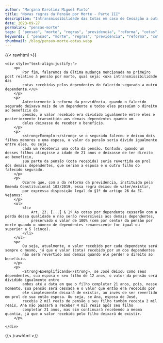 ```yaml
---
author: "Morgana Karolini Miguel Pinto"
title: "Novas regras da Pensão por Morte - Parte III"
description: "Intransmissibilidade das Cotas em caso de Cessação a outro Pensionista"
date: 2023-09-27
permalink: "pensao-morte"
tags: [ "pensao", "morte", "regras", "previdencia", "reforma", "cotas", "advogado", "acidente", "acidentaria" ]
keywords: [ "pensao", "morte", "regras", "previdencia", "reforma", "cotas", "advogado", "acidente", "acidentaria" ]
thumbnail: /blog/pensao-morte-cotas.webp
---
```


{{< rawhtml >}}

    <div style="text-align:justify;">
        <p>
            Por fim, falaremos da última mudança mencionada no primeiro post relativo à pensão por morte, qual seja: <u>a intransmissibilidade das 
            cotas recebidas pelos dependentes do falecido segurado a outro dependente.</u>
        </p>
        <p>
            Anteriormente à reforma da previdência, quando o falecido segurado deixava mais de um dependente e todos eles possuíam o direito ao benefício da 
            pensão, o valor recebido era dividido igualmente entre eles e posteriormente transmitido aos demais dependentes quando um 
            deles deixasse de receber o benefício.
        </p>
        <p>
            <strong>Exemplo:</strong> se o segurado faleceu e deixou dois filhos menores e uma esposa, o valor da pensão seria divido igualmente entre eles, ou seja, 
            cada um receberia uma cota da pensão. Contudo, quando um desses filhos atingisse a idade de 21 anos e deixasse de ter direito ao benefício, 
            sua parte da pensão (cota recebida) seria revertida em prol dos demais dependentes, que seriam a esposa e o outro filho do falecido segurado.
        </p>
        <p>
            Ocorre que, com a da reforma da previdência, instituída pela Emenda Constitucional 103/2019, essa regra deixou de valer/existir, 
            por expressa disposição legal do §1º do artigo 26 da EC. Vejamos:
        </p>
        <ul>
            <li>
                Art. 23. [...] § 1º As cotas por dependente cessarão com a perda dessa qualidade e não serão reversíveis aos demais dependentes, 
                preservado o valor de 100% (cem por cento) da pensão por morte quando o número de dependentes remanescente for igual ou superior a 5 (cinco).
            </li>
        </ul>
        <p>
            Ou seja, atualmente, o valor recebido por cada dependente será sempre o mesmo, já que o valor (cota) recebido por um dos dependentes 
            não será revertido aos demais quando ele perder o direito ao benefício.
        </p>
        <p>
            <strong>Exemplificando</strong>, se José deixou como seus dependentes, sua esposa e seu filho de 12 anos, o valor da pensão será dividido igualmente entre 
            ambos até a data em que o filho completar 21 anos, pois, nesse momento, sua pensão será cessada e o valor que então era recebido por 
            ele simplesmente deixará de existir, ao invés de ser revertido em prol de sua então esposa. Ou seja, se Ana, esposa de José, 
            recebia 2 mil reais de pensão e seu filho também recebia 2 mil reais, Ana não passará a receber 4 mil reais após seu filho 
            completar 21 anos, mas sim continuará recebendo a mesma quantia, já que o valor recebido pelo filho deixará de existir.
        </p>
        
    </div>

{{< /rawhtml >}}
